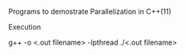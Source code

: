 Programs to demostrate Parallelization in C++(11)

Execution

g++ <filename> -o <.out filename> -lpthread
./<.out filename>